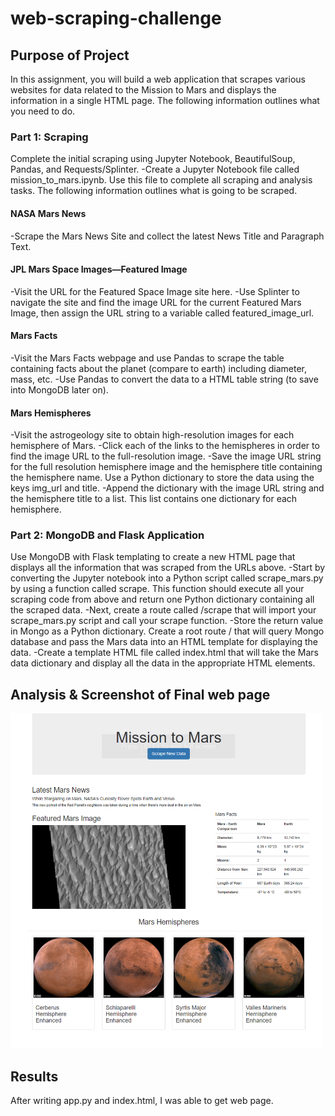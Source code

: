 # web-scraping-challenge

## Purpose of Project
In this assignment, you will build a web application that scrapes various websites for data related to the Mission to Mars and displays the information in a single HTML page. The following information outlines what you need to do.

### Part 1: Scraping
Complete the initial scraping using Jupyter Notebook, BeautifulSoup, Pandas, and Requests/Splinter.
-Create a Jupyter Notebook file called mission_to_mars.ipynb. Use this file to complete all scraping and analysis tasks. The following information outlines what is going to be scraped.
#### NASA Mars News
-Scrape the Mars News Site and collect the latest News Title and Paragraph Text.
#### JPL Mars Space Images—Featured Image
-Visit the URL for the Featured Space Image site here.
-Use Splinter to navigate the site and find the image URL for the current Featured Mars Image, then assign the URL string to a variable called featured_image_url.
#### Mars Facts
-Visit the Mars Facts webpage and use Pandas to scrape the table containing facts about the planet (compare to earth) including diameter, mass, etc.
-Use Pandas to convert the data to a HTML table string (to save into MongoDB later on).
#### Mars Hemispheres
-Visit the astrogeology site to obtain high-resolution images for each hemisphere of Mars.
-Click each of the links to the hemispheres in order to find the image URL to the full-resolution image.
-Save the image URL string for the full resolution hemisphere image and the hemisphere title containing the hemisphere name. Use a Python dictionary to store the data using the keys img_url and title.
-Append the dictionary with the image URL string and the hemisphere title to a list. This list contains one dictionary for each hemisphere.

### Part 2: MongoDB and Flask Application
Use MongoDB with Flask templating to create a new HTML page that displays all the information that was scraped from the URLs above.
-Start by converting the Jupyter notebook into a Python script called scrape_mars.py by using a function called scrape. This function should execute all your scraping code from above and return one Python dictionary containing all the scraped data.
-Next, create a route called /scrape that will import your scrape_mars.py script and call your scrape function.
-Store the return value in Mongo as a Python dictionary.
Create a root route / that will query Mongo database and pass the Mars data into an HTML template for displaying the data.
-Create a template HTML file called index.html that will take the Mars data dictionary and display all the data in the appropriate HTML elements.

## Analysis & Screenshot of Final web page
<img src="Final app screenshot.png" width="500">

## Results
After writing app.py and index.html, I was able to get web page.
